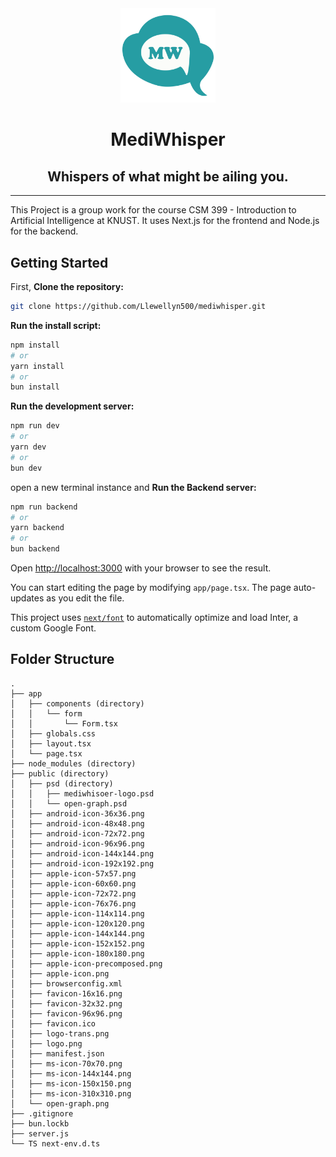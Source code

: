 <div align="center">
<img src="./public/logo-trans.png" width="30%"/>
<h1>MediWhisper</h1>
<h2>Whispers of what might be ailing you.</h2>
</div>

---

This Project is a group work for the course CSM 399 - Introduction to Artificial Intelligence at KNUST. It uses Next.js for the frontend and Node.js for the backend.

## Getting Started

First, **Clone the repository:**

```bash
git clone https://github.com/Llewellyn500/mediwhisper.git
```

**Run the install script:**

```bash
npm install
# or
yarn install
# or
bun install
```

**Run the development server:**

```bash
npm run dev
# or
yarn dev
# or
bun dev
```

open a new terminal instance and 
**Run the Backend server:**

```bash
npm run backend
# or
yarn backend
# or
bun backend
```

Open [http://localhost:3000](http://localhost:3000) with your browser to see the result.

You can start editing the page by modifying `app/page.tsx`. The page auto-updates as you edit the file.

This project uses [`next/font`](https://nextjs.org/docs/basic-features/font-optimization) to automatically optimize and load Inter, a custom Google Font.

## Folder Structure

```
.
├── app
│   ├── components (directory)
│   │   └── form
│   │       └── Form.tsx
│   ├── globals.css
│   ├── layout.tsx
│   └── page.tsx
├── node_modules (directory)
├── public (directory)
│   ├── psd (directory) 
│   │   ├── mediwhisoer-logo.psd
│   │   └── open-graph.psd
│   ├── android-icon-36x36.png
│   ├── android-icon-48x48.png
│   ├── android-icon-72x72.png
│   ├── android-icon-96x96.png
│   ├── android-icon-144x144.png
│   ├── android-icon-192x192.png
│   ├── apple-icon-57x57.png
│   ├── apple-icon-60x60.png
│   ├── apple-icon-72x72.png
│   ├── apple-icon-76x76.png
│   ├── apple-icon-114x114.png
│   ├── apple-icon-120x120.png
│   ├── apple-icon-144x144.png
│   ├── apple-icon-152x152.png
│   ├── apple-icon-180x180.png
│   ├── apple-icon-precomposed.png
│   ├── apple-icon.png
│   ├── browserconfig.xml
│   ├── favicon-16x16.png
│   ├── favicon-32x32.png
│   ├── favicon-96x96.png
│   ├── favicon.ico
│   ├── logo-trans.png
│   ├── logo.png
│   ├── manifest.json
│   ├── ms-icon-70x70.png
│   ├── ms-icon-144x144.png
│   ├── ms-icon-150x150.png
│   ├── ms-icon-310x310.png
│   └── open-graph.png
├── .gitignore
├── bun.lockb
├── server.js
└── TS next-env.d.ts
```